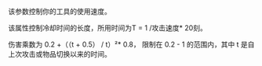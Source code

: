 该参数控制你的工具的使用速度。

该属性控制冷却时间的长度，所用时间为T = 1 /攻击速度* 20刻。

伤害乘数为 0.2 +（（t + 0.5） / t）²* 0.8， 限制在 0.2 - 1 的范围内，其中 t 是自上次攻击或物品切换以来的时间。